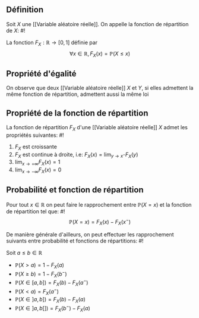 ## Définition
Soit $X$ une [[Variable aléatoire réelle]]. On appelle la fonction de répartition de $X$: #!

La fonction $F_X: \mathbb R \to [0, 1]$ définie par $$\forall x \in \mathbb R, F_X(x) = \mathbb P(X \leq x)$$
## Propriété d'égalité
On observe que deux [[Variable aléatoire réelle]] $X$ et $Y$, si elles admettent la même fonction de répartition, admettent aussi la même loi

## Propriété de la fonction de répartition
La fonction de répartition $F_X$ d'une [[Variable aléatoire réelle]] $X$ admet les propriétés suivantes: #!

1. $F_X$ est croissante
2. $F_X$ est continue à droite, i.e: $F_X(x) = \lim_{y \to x^-}F_X(y)$
3. $\lim_{x \to +\infty} F_X(x) = 1$
4. $\lim_{x \to -\infty} F_X(x) = 0$

## Probabilité et fonction de répartition
Pour tout $x \in \mathbb R$ on peut faire le rapprochement entre $\mathbb P(X = x)$ et la fonction de répartition tel que: #!
$$\mathbb P(X =x) = F_X(x) - F_X(x^-)$$

De manière générale d'ailleurs, on peut effectuer les rapprochement suivants entre probabilité et fonctions de répartitions: #!

Soit $a \leq b \in \mathbb R$
- $\mathbb P(X > a) = 1 - F_X(a)$
- $\mathbb P(X \geq b) = 1 - F_X(b^-)$
- $\mathbb P(X \in [a,b]) = F_X(b) - F_X(a^-)$ 
- $\mathbb P(X < a) = F_X(a^-)$
- $\mathbb P(X \in ]a,b]) = F_X(b) - F_X(a)$
- $\mathbb P(X \in ]a,b[]) = F_X(b^-) - F_X(a)$

